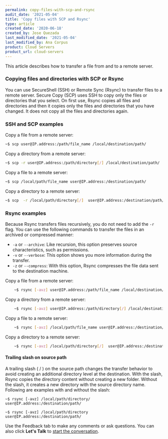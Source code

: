 ```yaml
---
permalink: copy-files-with-scp-and-rsync
audit_date: '2021-05-04'
title: 'Copy files with SCP and Rsync'
type: article
created_date: '2020-06-18'
created_by: Jose Quezada
last_modified_date: '2021-05-04'
last_modified_by: Ana Corpus
product: Cloud Servers
product_url: cloud-servers
---
```


This article describes how to transfer a file from and to a remote server.

### Copying files and directories with SCP or Rsync

You can use SecureShell (SSH) or Remote Sync (Rsync) to transfer files to a remote server.
Secure Copy (SCP) uses SSH to copy only the files or directories that you select. On first
use, Rsync copies all files and directories and then it copies only the files and directories
that you have changed. It does not copy all the files and directories again.

### SSH and SCP examples

Copy a file from a remote server:

```sh
~$ scp user@IP.address:/path/file_name /local/destination/path/
```

Copy a directory from a remote server:

```sh
~$ scp -r user@IP.address:/path/directory[/] /local/destination/path/
```

Copy a file to a remote server:

```sh
~$ scp /local/path/file_name user@IP.address:/destination/path/
```

Copy a directory to a remote server:

```sh
~$ scp  -r /local/path/directory[/]  user@IP.address:/destination/path/
```

### Rsync examples

Because Rsync transfers files recursively, you do not need to add the `-r`
flag. You can use the following commands to transfer the files in an archived
or compressed manner:

- `-a` or `--archive`: Like recursion, this option preserves source characteristics, such as permissions.
- `-v` or `--verbose`: This option shows you more information during the transfer.
- `-z` or `--compress`: With this option, Rsync compresses the file data sent to the destination machine.

Copy a file from a remote server:
 
```sh
	~$ rsync [-avz] user@IP.address:/path/file_name /local/destination/path/
```

Copy a directory from a remote server:

```sh
	~$ rsync [-avz] user@IP.address:/path/directory[/] /local/destination/path/
```

Copy a file to a remote server:

```sh
	~$ rsync [-avz] /local/path/file_name user@IP.address:/destination/path/
```

Copy a directory to a remote server:

```sh
	~$ rsync [-avz] /local/path/directory[/]  user@IP.address:/destination/path/
```

#### Trailing slash on source path

A  trailing  slash ( \/ ) on the source path changes the transfer behavior to 
avoid creating an additional directory level at the destination. With the slash,
Rsync copies the directory content without creating a new folder. Without the slash,
it creates a new directory with the source directory name. Following are examples with
and without the slash:

`
~$ rsync [-avz] /local/path/directory/  user@IP.address:/destination/path/
`

`
~$ rsync [-avz] /local/path/directory  user@IP.address:/destination/path/
`

Use the Feedback tab to make any comments or ask questions. You can also click
**Let's Talk** to [start the conversation](https://www.rackspace.com/).
